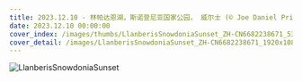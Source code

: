 ```yaml
---
title: 2023.12.10 - 林帕达恩湖，斯诺登尼亚国家公园， 威尔士 (© Joe Daniel Price/Getty Images)
date: 2023.12.10 00:00:00
cover_index: /images/thumbs/LlanberisSnowdoniaSunset_ZH-CN6682238671_533x300.jpg
cover_detail: /images/LlanberisSnowdoniaSunset_ZH-CN6682238671_1920x1080.jpg
---
```


![LlanberisSnowdoniaSunset](/images/LlanberisSnowdoniaSunset_ZH-CN6682238671_1920x1080.jpg)

